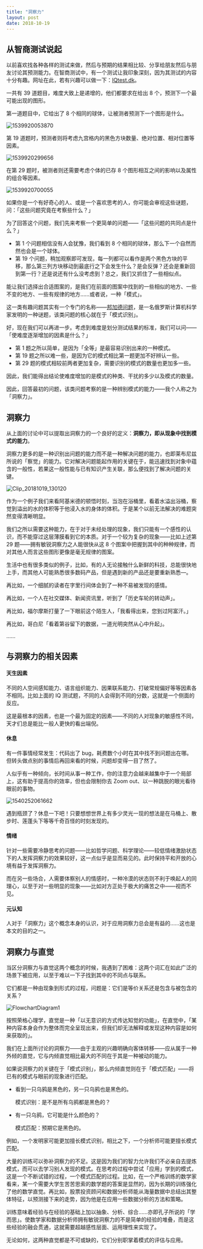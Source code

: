 ```yaml
---
title: "洞察力"
layout: post
date: 2018-10-19
---
```


## 从智商测试说起

以前喜欢找各种各样的测试来做，然后与预期的结果相比较、分享给朋友然后与朋友讨论其预测能力。在智商测试中，有一个测试让我印象深刻，因为其测试的内容十分有趣。网址在此，若有兴趣可以做一下：[IQtest.dk](http://iqtest.dk/main.swf)。

一共有 39 道题目，难度大致上是递增的，他们都要求在给出 8 个，预测下一个最可能出现的图形。

第一道题目中，它给出了 8 个相同的球体，让被测者预测下一个图形是什么。

![1539920053870](../assets/images/2018-10-19-insight.assets/1539920053870.png)

第 19 道题时，预测者则将考虑九宫格内的黑色方块数量、绝对位置、相对位置等因素。

![1539920299656](../assets/images/2018-10-19-insight.assets/1539920299656.png)

在第 29 题时，被测者则还需要考虑个体的已存 8 个图形相互之间的影响以及属性的组合等因素。

![1539920700055](../assets/images/2018-10-19-insight.assets/1539920700055.png)

如果你是一个有好奇心的人、或是一个喜欢思考的人，你可能会审视这些谜题，问：「这些问题究竟在考察些什么？」

为了回答这个问题，我们先来考察一个更简单的问题——「这些问题的共同点是什么？」

- 第 1 个问题相信没有人会犹豫，我们看到 8 个相同的球体，那么下一个自然而然也会是一个球体。
- 第 19 个问题，稍加观察即可发现，每一列都可以看作是两个黑色方块的平移，那么第三列方块移动到最底行之下会发生什么？是会反弹？还会是重新回到第一行？还是说还有什么没考虑到？总之，我们又抓住了一些相似点。

能让我们选择出合适图案的，是我们在前面的图案中找到的一些相似的地方、一些不变的地方、一些有规律的地方……或者说，一种「模式」。

这一类有趣问题其实有一个专门的名称——[邦加德问题](https://en.wikipedia.org/wiki/Bongard_problem)，是一名俄罗斯计算机科学家发明的一种谜题，该类问题的核心就在于「模式识别」。

好，现在我们可以再进一步。考虑到难度是划分测试结果的标准，我们可以问——「使难度逐渐增加的因素是什么？」

- 第 1 题之所以简单，是因为「全等」是最容易识别出来的一种模式。
- 第 19 题之所以难一些，是因为它的模式相比第一题更加不好辨认一些。
- 第 29 题的模式相较前两者更加复杂，需要识别的模式的数量也更加多一些。

因此，我们能得出结论使难度增加的是模式的种类、干扰的多少以及模式的数量。

因此，回答最初的问题，该类问题考察的是一种辨别模式的能力——我个人称之为「洞察力」。

## 洞察力

从上面的讨论中可以提取出洞察力的一个良好的定义：**洞察力，即从现象中找到模式的能力**。

洞察力更多的是一种识别出问题的能力而不是一种解决问题的能力，也即莱布尼兹所说的「察觉」的能力。它对解决问题能起作用的关键在于，能迅速找到对象中蕴含的一般性，若果这一般性能与已有知识产生关联，那么便找到了解决问题的关键。

![Clip_20181019_130120](../assets/images/2018-10-19-insight.assets/Clip_20181019_130120.png)

作为一个例子我们来看阿基米德的顿悟时刻，当泡在浴桶里，看着水溢出浴桶，察觉到溢出的水的体积等于他浸入水的身体的体积。于是某个以前无法解决的难题突然变得清晰明显。

我们之所以需要这种能力，在于对于未经处理的现象，我们只能有一个感性的认识，而不能穿过这层薄膜看到它的本质。对于一个较为复杂的现象——比如上述第 29 题——拥有敏锐洞察力之人能很快从这 8 个图案中把握到其中的种种规律，而对其他人而言这些图形更像是毫无规律的图案。

生活中也有很多类似的例子，比如，有的人无论接触什么新鲜的科技，总能很快地上手，而其他人可能熟悉很多数码产品，但是遇到新的产品还是要重新熟悉—。

再比如，一个细腻的读者在字里行间体会到了一种不易被发现的感情。

再比如，一个人在社交媒体、新闻资讯里，听到了「历史车轮的转动声」。

再比如，福尔摩斯打量了一下眼前这个陌生人，「我看得出来，您到过阿富汗。」

再比如，哥白尼「看着第谷留下的数据，一道光明突然从心中升起」。

……

## 与洞察力的相关因素

#### 天生因素

不同的人空间感知能力、语言组织能力、因果联系能力、打破常规偏好等等因素各不相同。比如上面的 IQ 测试题，不同的人会得到不同的分数，这就是一个侧面的反应。

这是最根本的因素，也是一个最为固定的因素——不同的人对现象的敏感性不同，天才们总是能比一般人更快的看出端倪。

#### 休息

有一件事情经常发生：代码出了 bug，耗费数个小时在其中找不到问题出在哪。但转头做点别的事情后再回来看的时候，问题却变得一目了然了。

人似乎有一种倾向，长时间从事一种工作，你的注意力会越来越集中于一个局部上，这有助于提高你的效率，但也会限制你去 Zoom out、以一种跳脱的眼光看待眼前的事物。

![1540252061662](../assets/images/2018-10-19-insight.assets/1540252061662.png)

遇到瓶颈了？休息一下吧！只要想想世界上有多少灵光一现的想法是在马桶上、散步时、莲蓬头下等等千奇百怪的时刻发现的。

#### 情绪

针对一些需要冷静思考的问题——比如哲学问题、科学理论——较低情绪激励状态下的人发挥洞察力的效果较好，这一点似乎是显而易见的。此时保持平和开放的心境有益于发挥洞察力。

而在另一些场合，人需要体察别人的情感时，一种冷漠的状态则不利于唤起人的同理心，以至于对一些明显的现象——比如对方正处于极大的痛苦之中——视而不见。

#### 元认知

人对于「洞察力」这个概念本身的认识，对于应用洞察力总会是有益的……这也是本文的目的之一。

## 洞察力与直觉

当区分洞察力与直觉这两个概念的时候，我遇到了困难：这两个词汇在如此广泛的场景下被应用，以至于难以一下子找到其中的不同点与联系。

它们都是一种由现象到形式的过程，问题是：它们是等价关系还是包含与被包含的关系？

![FlowchartDiagram1](../assets/images/2018-10-19-insight.assets/FlowchartDiagram1.png)

按照荣格心理学，直觉是一种「以无意识的方式传达知觉的功能」，在直觉中，「某种内容本身会作为整体而完全呈现出来，但我们却无法解释或发现这种内容是如何来获取的」。

我们在上面所讨论的洞察力——由于主观的兴趣明确向客体转移——应从属于一种外倾的直觉，它与内倾直觉相比最大的不同在于其是一种被动的能力。

如果说洞察力的关键在于「模式识别」，那么内倾直觉则在于「模式匹配」——将已有的模式与眼前的现象进行匹配。

- 看到一只乌鸦是黑色的，另一只乌鸦也是黑色的。

  模式识别：是不是所有乌鸦都是黑色的？

- 有一只乌鸦，它可能是什么颜色的？

  模式匹配：预期它是黑色的。

例如，一个发明家可能更加擅长模式识别，相比之下，一个分析师可能更擅长模式匹配。

大量的训练可以弥补洞察力的不足。这是因为我们的智力允许我们不必亲自去提炼模式，而可以去学习别人发现的模式。在思考的过程中尝试「应用」学到的模式，这是一个不断试错的过程，一个模式匹配的过程。比如，在一个严格训练的数学家看来，某一个需要大学生苦苦思索的数学题的答案是显然的，因为长期的训练强化了他的数学直觉。再比如，股票投资顾问和数据分析师能从海量数据中总结出其整体特征，以预测接下来的走势，因为他是在应用一些数据分析的方法和策略。

训练意味着经验与在经验的基础上加以抽象、分析、综合……亦即孔子所说的「学而思」。使数学家和数据分析师拥有敏锐洞察力的不是简单的经验的堆叠，而是这些经验的融会贯通，这就需要超越感性层面、运用理性来实现了。

无论如何，这两种直觉都是不可或缺的，它们分别职掌着模式的评估与应用。
